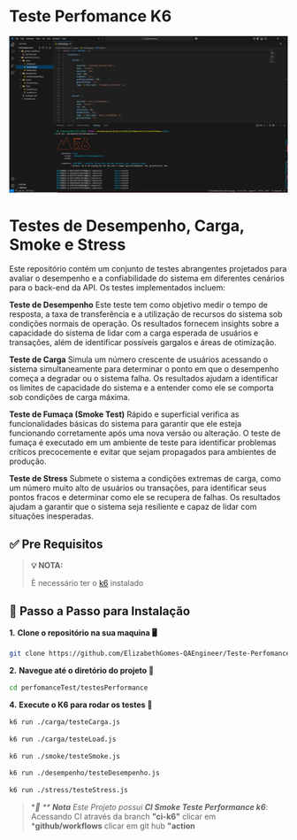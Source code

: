 # Teste Perfomance K6

![Texto alternativo](testePerformancek6.png)

# Testes de Desempenho, Carga, Smoke e Stress
Este repositório contém um conjunto de testes abrangentes projetados para avaliar o desempenho e a confiabilidade do sistema em diferentes cenários para o back-end da API. Os testes implementados incluem:

**Teste de Desempenho**
Este teste tem como objetivo medir o tempo de resposta, a taxa de transferência e a utilização de recursos do sistema sob condições normais de operação. Os resultados fornecem insights sobre a capacidade do sistema de lidar com a carga esperada de usuários e transações, além de identificar possíveis gargalos e áreas de otimização.

**Teste de Carga**
Simula um número crescente de usuários acessando o sistema simultaneamente para determinar o ponto em que o desempenho começa a degradar ou o sistema falha. Os resultados ajudam a identificar os limites de capacidade do sistema e a entender como ele se comporta sob condições de carga máxima.

**Teste de Fumaça (Smoke Test)**
Rápido e superficial verifica as funcionalidades básicas do sistema para garantir que ele esteja funcionando corretamente após uma nova versão ou alteração. O teste de fumaça é executado em um ambiente de teste para identificar problemas críticos precocemente e evitar que sejam propagados para ambientes de produção.

**Teste de Stress**
Submete o sistema a condições extremas de carga, como um número muito alto de usuários ou transações, para identificar seus pontos fracos e determinar como ele se recupera de falhas. Os resultados ajudam a garantir que o sistema seja resiliente e capaz de lidar com situações inesperadas.




## ✅ Pre Requisitos

> **💡 NOTA:**
> 
> È necessário ter o [k6](https://grafana.com/docs/k6/latest/set-up/install-k6/)  instalado



## 📝 Passo a Passo para Instalação




**1.** **Clone o repositório na sua maquina 🖥️**

```bash
git clone https://github.com/ElizabethGomes-QAEngineer/Teste-Perfomance-K6.git
```

**2.** **Navegue até o diretório do projeto 📂**

```bash
cd perfomanceTest/testesPerformance
```


**4.** **Execute o K6 para rodar os testes 🚀**


```bash
k6 run ./carga/testeCarga.js
```

```bash
k6 run ./carga/testeLoad.js
```

```bash
k6 run ./smoke/testeSmoke.js
```


```bash
k6 run ./desempenho/testeDesempenho.js
```

```bash
k6 run ./stress/testeStress.js
```

>
>**📜 ** **Nota** Este Projeto possui **CI Smoke Teste Performance k6***:
>Acessando CI através da branch **"ci-k6"**
>clicar em ***github/workflows**
>clicar em git hub **"action**
